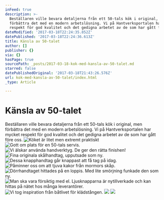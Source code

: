 ```yaml
---
inFeed: true
description: >-
  Beställaren ville bevara detaljerna från ett 50-tals kök i original, men
  förbättra det med en modern arbetslösning. Vi på Hantverksportalen har mycket
  respekt för god kvalitet och det gedigna arbetet av de som har gått före oss.
dateModified: '2017-03-18T22:24:35.852Z'
datePublished: '2017-03-18T22:24:36.613Z'
title: Känsla av 50-talet
author: []
publisher: {}
via: {}
hasPage: true
sourcePath: _posts/2017-03-18-kok-med-kansla-av-50-talet.md
starred: false
datePublishedOriginal: '2017-03-18T21:43:26.576Z'
url: kok-med-kansla-av-50-talet/index.html
_type: Article

---
```

# Känsla av 50-talet

Beställaren ville bevara detaljerna från ett 50-tals kök i original, men förbättra det med en modern arbetslösning. Vi på Hantverksportalen har mycket respekt för god kvalitet och det gedigna arbetet av de som har gått före oss.
![Köket är litet men extremt praktiskt](https://the-grid-user-content.s3-us-west-2.amazonaws.com/820c1b71-548b-417f-bfbb-6ce6326309cf.jpg)
![Gott om plats för en 50-tals servis.](https://the-grid-user-content.s3-us-west-2.amazonaws.com/eaef0c21-c37e-4fc9-9a48-973a3ab7ae61.jpg)
![Vi älskar använda handverktyg. De ger den rätta finishen!](https://the-grid-user-content.s3-us-west-2.amazonaws.com/a20bf54b-600d-4814-9d97-6c338917be84.jpg)
![Fina originala skålhandtag, upputsade som ny.](https://the-grid-user-content.s3-us-west-2.amazonaws.com/9c71a412-e67a-4a59-bbb6-30a312264c04.jpg)
![Dessa knapphandtag går knappast att få tag på idag.](https://the-grid-user-content.s3-us-west-2.amazonaws.com/bf805666-df3d-4291-9314-b0409dba2683.jpg)
![Påminner oss om att tjuva kakor från mormors skåp.](https://the-grid-user-content.s3-us-west-2.amazonaws.com/0461bf02-16c7-4123-8421-fc7151a05b82.jpg)
![Dörrhandtaget hittades på en loppis. Med lite smörjning funkade den som ny.](https://the-grid-user-content.s3-us-west-2.amazonaws.com/937ac36e-3318-4d86-88bf-e89c9380c7e6.jpg)
![Man ska vara försiktig med el. Ljusknapparna är nytillverkade och kan hittas på nätet hos många leverantörer.](https://the-grid-user-content.s3-us-west-2.amazonaws.com/9eba1f44-8f02-46e4-8917-613e9f42ddb0.jpg)
![Vi tog inspiration från båtlivet för klädstången.](https://the-grid-user-content.s3-us-west-2.amazonaws.com/82be9c77-91ba-4ae3-a618-4e0f8ba4115b.jpg)
![](https://the-grid-user-content.s3-us-west-2.amazonaws.com/fe57e666-c054-4454-85da-a8c9259e248e.jpg)
![](https://the-grid-user-content.s3-us-west-2.amazonaws.com/3605d914-69eb-4e39-9126-276018d9f365.jpg)